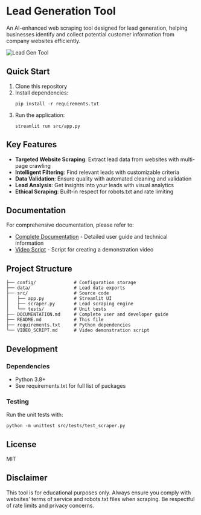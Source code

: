 # Lead Generation Tool

An AI-enhanced web scraping tool designed for lead generation, helping businesses identify and collect potential customer information from company websites efficiently.

![Lead Gen Tool](https://via.placeholder.com/800x400?text=Lead+Generation+Tool)

## Quick Start

1. Clone this repository
2. Install dependencies:
   ```
   pip install -r requirements.txt
   ```
3. Run the application:
   ```
   streamlit run src/app.py
   ```

## Key Features

- **Targeted Website Scraping**: Extract lead data from websites with multi-page crawling
- **Intelligent Filtering**: Find relevant leads with customizable criteria
- **Data Validation**: Ensure quality with automated cleaning and validation
- **Lead Analysis**: Get insights into your leads with visual analytics
- **Ethical Scraping**: Built-in respect for robots.txt and rate limiting

## Documentation

For comprehensive documentation, please refer to:

- [Complete Documentation](DOCUMENTATION.md) - Detailed user guide and technical information
- [Video Script](VIDEO_SCRIPT.md) - Script for creating a demonstration video

## Project Structure

```
├── config/              # Configuration storage
├── data/                # Lead data exports
├── src/                 # Source code
│   ├── app.py           # Streamlit UI
│   ├── scraper.py       # Lead scraping engine
│   └── tests/           # Unit tests
├── DOCUMENTATION.md     # Complete user and developer guide
├── README.md            # This file
├── requirements.txt     # Python dependencies
└── VIDEO_SCRIPT.md      # Video demonstration script
```

## Development

### Dependencies

- Python 3.8+
- See requirements.txt for full list of packages

### Testing

Run the unit tests with:
```
python -m unittest src/tests/test_scraper.py
```

## License

MIT

## Disclaimer

This tool is for educational purposes only. Always ensure you comply with websites' terms of service and robots.txt files when scraping. Be respectful of rate limits and privacy concerns.

